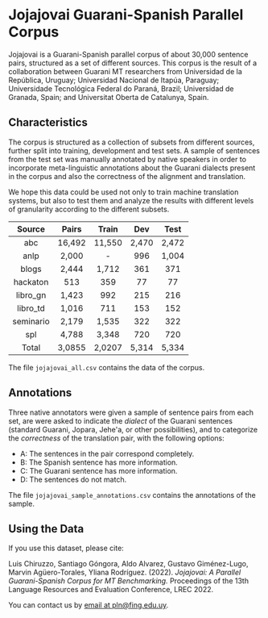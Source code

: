 # Jojajovai Guarani-Spanish Parallel Corpus

Jojajovai is a Guarani-Spanish parallel corpus of about 30,000 sentence pairs, structured as a set of different sources.
This corpus is the result of a collaboration between Guarani MT researchers from Universidad de la República, Uruguay; Universidad Nacional de Itapúa, Paraguay; Universidade Tecnológica Federal do Paraná, Brazil; Universidad de Granada, Spain; and Universitat Oberta de Catalunya, Spain.

## Characteristics

The corpus is structured as a collection of subsets from different sources, further split into training, development and test sets.
A sample of sentences from the test set was manually annotated by native speakers in order to incorporate meta-linguistic annotations about the Guarani dialects present in the corpus and also the correctness of the alignment and translation.

We hope this data could be used not only to train machine translation systems, but also to test them and analyze the results with different levels of granularity according to the different subsets.

Source    | Pairs  | Train  | Dev   | Test
:--------:|:------:|:------:|:-----:|:-----:
abc       | 16,492 | 11,550 | 2,470 | 2,472
anlp      |  2,000 |      - |   996 | 1,004
blogs     |  2,444 |  1,712 |   361 |   371
hackaton  |    513 |    359 |    77 |    77
libro_gn  |  1,423 |    992 |   215 |   216
libro_td  |  1,016 |    711 |   153 |   152
seminario |  2,179 |  1,535 |   322 |   322
spl       |  4,788 |  3,348 |   720 |   720
Total     | 3,0855 | 2,0207 | 5,314 | 5,334

The file `jojajovai_all.csv` contains the data of the corpus.

## Annotations

Three native annotators were given a sample of sentence pairs from each set, are were asked to indicate the _dialect_ of the Guarani sentences (standard Guarani, Jopara, Jehe'a, or other possibilities), and to categorize the _correctness_ of the translation pair, with the following options:
- A: The sentences in the pair correspond completely.
- B: The Spanish sentence has more information.
- C: The Guarani sentence has more information.
- D: The sentences do not match.

The file `jojajovai_sample_annotations.csv` contains the annotations of the sample.

## Using the Data

If you use this dataset, please cite:

Luis Chiruzzo, Santiago Góngora, Aldo Alvarez, Gustavo Giménez-Lugo, Marvin Agüero-Torales, Yliana Rodríguez. (2022). _Jojajovai: A Parallel Guarani-Spanish Corpus for MT Benchmarking._ Proceedings of the 13th Language Resources and Evaluation Conference, LREC 2022.

You can contact us by [email at pln@fing.edu.uy](mailto:pln@fing.edu.uy).
